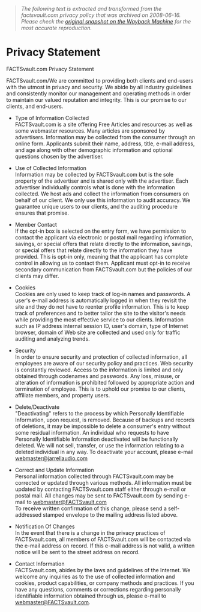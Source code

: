 > *The following text is extracted and transformed from the factsvault.com privacy policy that was archived on 2008-06-16. Please check the [original snapshot on the Wayback Machine](https://web.archive.org/web/20080616041413id_/http%3A//www.factsvault.com/privacy.htm) for the most accurate reproduction.*

# Privacy Statement

FACTSvault.com Privacy Statement 

FACTSvault.com/We are committed to providing both clients and end-users with the utmost in privacy and security. We abide by all industry guidelines and consistently monitor our management and operating methods in order to maintain our valued reputation and integrity. This is our promise to our clients, and end-users. 

  * Type of Information Collected  
FACTSvault.com is a site offering Free Articles and resources as well as some webmaster resources. Many articles are sponsored by advertisers. Information may be collected from the consumer through an online form. Applicants submit their name, address, title, e-mail address, and age along with other demographic information and optional questions chosen by the advertiser.   

  * Use of Collected Information  
Information may be collected by FACTSvault.com but is the sole property of the advertiser and is shared only with the advertiser. Each advertiser individually controls what is done with the information collected. We host ads and collect the information from consumers on behalf of our client. We only use this information to audit accuracy. We guarantee unique users to our clients, and the auditing procedure ensures that promise.   

  * Member Contact  
If the opt-in box is selected on the entry form, we have permission to contact the applicant via electronic or postal mail regarding information, savings, or special offers that relate directly to the information, savings, or special offers that relate directly to the information they have provided. This is opt-in only, meaning that the applicant has complete control in allowing us to contact them. Applicant must opt-in to receive secondary communication from FACTSvault.com but the policies of our clients may differ.   

  * Cookies  
Cookies are only used to keep track of log-in names and passwords. A user's e-mail address is automatically logged in when they revisit the site and they do not have to reenter profile information. This is to keep track of preferences and to better tailor the site to the visitor's needs while providing the most effective service to our clients. Information such as IP address internal session ID, user's domain, type of Internet browser, domain of Web site are collected and used only for traffic auditing and analyzing trends.   

  * Security  
In order to ensure security and protection of collected information, all employees are aware of our security policy and practices. Web security is constantly reviewed. Access to the information is limited and only obtained through codenames and passwords. Any loss, misuse, or alteration of information is prohibited followed by appropriate action and termination of employee. This is to uphold our promise to our clients, affiliate members, and property users.   

  * Delete/Deactivate  
"Deactivating" refers to the process by which Personally Identifiable Information, upon request, is removed. Because of backups and records of deletions, it may be impossible to delete a consumer's entry without some residual information. An individual who requests to have Personally Identifiable Information deactivated will be functionally deleted. We will not sell, transfer, or use the information relating to a deleted individual in any way. To deactivate your account, please e-mail webmaster@jarrellaudio.com   

  * Correct and Update Information  
Personal information collected through FACTSvault.com may be corrected or updated through various methods. All information must be updated by contacting FACTSvault.com staff either through e-mail or postal mail. All changes may be sent to FACTSvault.com by sending e-mail to webmaster@FACTSvault.com   
To receive written confirmation of this change, please send a self-addressed stamped envelope to the mailing address listed above.   

  * Notification Of Changes  
In the event that there is a change in the privacy practices of FACTSvault.com, all members of FACTSvault.com will be contacted via the e-mail address on record. If this e-mail address is not valid, a written notice will be sent to the street address on record.   

  * Contact Information  
FACTSvault.com, abides by the laws and guidelines of the Internet. We welcome any inquiries as to the use of collected information and cookies, product capabilities, or company methods and practices. If you have any questions, comments or corrections regarding personally identifiable information obtained through us, please e-mail to webmaster@FACTSvault.com. 


